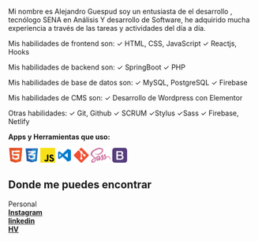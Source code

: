 Mi nombre es Alejandro Guespud soy un entusiasta de el desarrollo , tecnólogo SENA en Análisis Y desarrollo de Software, he adquirido mucha experiencia a través de las tareas y actividades del día a día.

Mis habilidades de frontend son:
✓ HTML, CSS, JavaScript
✓ Reactjs, Hooks

Mis habilidades de backend son:
✓ SpringBoot
✓ PHP

Mis habilidades de base de datos son:
✓ MySQL, PostgreSQL
✓ Firebase

Mis habilidades de CMS son:
✓ Desarrollo de Wordpress con Elementor

Otras habilidades:
✓ Git, Github
✓ SCRUM
✓Stylus
✓Sass
✓ Firebase, Netlify

**Apps y Herramientas que uso:**  

<code><img height="30" src="https://raw.githubusercontent.com/Davermx/Davermx/master/img/Html.png"></code>
<code><img height="30" src="https://raw.githubusercontent.com/Davermx/Davermx/master/img/Css.png"></code>
<code><img height="30" src="https://raw.githubusercontent.com/Davermx/Davermx/master/img/Js.png"></code>
<code><img height="30" src="https://raw.githubusercontent.com/Davermx/Davermx/master/img/Visual.png"></code>
<code><img height="30" src="https://raw.githubusercontent.com/Davermx/Davermx/master/img/Git.png"></code>
<code><img height="30" src="https://raw.githubusercontent.com/Davermx/Davermx/master/img/Sass.png"></code>
<code><img height="30" src="https://raw.githubusercontent.com/Davermx/Davermx/master/img/Bootstrap.png"></code>

## Donde me puedes encontrar

Personal<br/>
**[Instagram](https://www.instagram.com/alejandro_guespud/)**<br/>
**[linkedin](https://www.linkedin.com/in/alejandro-guespud/)**<br/>
**[HV](https://nostalgic-wescoff-06952b.netlify.app/)**
